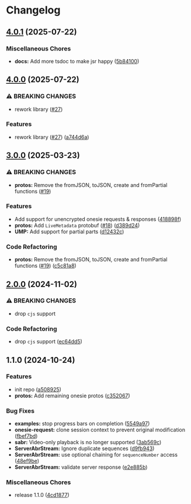 # Changelog

## [4.0.1](https://github.com/LuanRT/googlevideo/compare/googlevideo-v4.0.0...googlevideo-v4.0.1) (2025-07-22)


### Miscellaneous Chores

* **docs:** Add more tsdoc to make jsr happy ([5b84100](https://github.com/LuanRT/googlevideo/commit/5b84100979befab767d819a9606dde964d469341))

## [4.0.0](https://github.com/LuanRT/googlevideo/compare/googlevideo-v3.0.0...googlevideo-v4.0.0) (2025-07-22)


### ⚠ BREAKING CHANGES

* rework library ([#27](https://github.com/LuanRT/googlevideo/issues/27))

### Features

* rework library ([#27](https://github.com/LuanRT/googlevideo/issues/27)) ([a744d6a](https://github.com/LuanRT/googlevideo/commit/a744d6af0a09d9771780c2fcf490441c5cadea2a))

## [3.0.0](https://github.com/LuanRT/googlevideo/compare/googlevideo-v2.0.0...googlevideo-v3.0.0) (2025-03-23)


### ⚠ BREAKING CHANGES

* **protos:** Remove the fromJSON, toJSON, create and fromPartial functions ([#19](https://github.com/LuanRT/googlevideo/issues/19))

### Features

* Add support for unencrypted onesie requests & responses ([418898f](https://github.com/LuanRT/googlevideo/commit/418898faa91967ff8d60ab009d32ee49b6649ea5))
* **protos:** Add `LiveMetadata` protobuf ([#18](https://github.com/LuanRT/googlevideo/issues/18)) ([d389d24](https://github.com/LuanRT/googlevideo/commit/d389d242ab21450b750dd694889334f6a37ef4ca))
* **UMP:** Add support for partial parts ([d12432c](https://github.com/LuanRT/googlevideo/commit/d12432c0e5737f440abb75c42c7c430819751cdc))


### Code Refactoring

* **protos:** Remove the fromJSON, toJSON, create and fromPartial functions ([#19](https://github.com/LuanRT/googlevideo/issues/19)) ([c5c81a8](https://github.com/LuanRT/googlevideo/commit/c5c81a81edcd6640368ee9f09dfa4043a42ee0e7))

## [2.0.0](https://github.com/LuanRT/googlevideo/compare/googlevideo-v1.1.0...googlevideo-v2.0.0) (2024-11-02)


### ⚠ BREAKING CHANGES

* drop `cjs` support

### Code Refactoring

* drop `cjs` support ([ec64dd5](https://github.com/LuanRT/googlevideo/commit/ec64dd5183cd4ca755d9ea5efae3ffeade875f75))

## 1.1.0 (2024-10-24)


### Features

* init repo ([a508925](https://github.com/LuanRT/googlevideo/commit/a508925216a7fa0b71ae1e122d0e0f77ded1c819))
* **protos:** Add remaining onesie protos ([c352067](https://github.com/LuanRT/googlevideo/commit/c35206761a36d6188d3bf40d952db5f9255ab3bc))


### Bug Fixes

* **examples:** stop progress bars on completion ([5549a97](https://github.com/LuanRT/googlevideo/commit/5549a971736b7669fda71d6c3a4b3be6825c1e7f))
* **onesie-request:** clone session context to prevent original modification ([fbef7bd](https://github.com/LuanRT/googlevideo/commit/fbef7bd4171737366a31ecf94b9302970c58ca1f))
* **sabr:** Video-only playback is no longer supported ([3ab569c](https://github.com/LuanRT/googlevideo/commit/3ab569c63724b4efe264b1fe47ff8344e5d85fbe))
* **ServerAbrStream:** Ignore duplicate sequences ([d9fb943](https://github.com/LuanRT/googlevideo/commit/d9fb9431ed1b10858b3aef8a23b67e61880a8d99))
* **ServerAbrStream:** use optional chaining for `sequenceNumber` access ([48ef9be](https://github.com/LuanRT/googlevideo/commit/48ef9be26b3e9f1cf49fa7e02cccf79bbe4a551f))
* **ServerAbrStream:** validate server response ([e2e885b](https://github.com/LuanRT/googlevideo/commit/e2e885bf09ca498d1fd9137b0e8daf9270eacc27))


### Miscellaneous Chores

* release 1.1.0 ([4cd1877](https://github.com/LuanRT/googlevideo/commit/4cd18770bad86f95c65cf8f4073fd9456fb91eb8))
